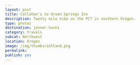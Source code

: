 ```yaml
---
layout: post
title: Callahan's to Green Springs Inn
description: Twenty mile hike on the PCT in southern Oregon.
type: photos
destination: jenner-hanni
category: travels
subcat: Northwest
location: Oregon
image: /img/thumbs/ashland.png
permalink: 
publish: yes
---
```


<p><a href="https://jenner.smugmug.com/photos/i-SDj8m6D/0/M/i-SDj8m6D-M.png">
<img src="https://jenner.smugmug.com/photos/i-SDj8m6D/0/M/i-SDj8m6D-M.png" alt=""></a></p>

<p><a href="https://jenner.smugmug.com/photos/i-DKGD9C3/0/M/i-DKGD9C3-M.png">
<img src="https://jenner.smugmug.com/photos/i-DKGD9C3/0/M/i-DKGD9C3-M.png" alt=""></a></p>

<p><a href="https://jenner.smugmug.com/photos/i-PZ7DjgT/0/M/i-PZ7DjgT-M.png">
<img src="https://jenner.smugmug.com/photos/i-PZ7DjgT/0/M/i-PZ7DjgT-M.png" alt=""></a></p>

<p><a href="https://jenner.smugmug.com/photos/i-jk7jb5s/0/M/i-jk7jb5s-M.png">
<img src="https://jenner.smugmug.com/photos/i-jk7jb5s/0/M/i-jk7jb5s-M.png" alt=""></a></p>

<p><a href="https://jenner.smugmug.com/photos/i-HTzZtzV/0/M/i-HTzZtzV-M.png">
<img src="https://jenner.smugmug.com/photos/i-HTzZtzV/0/M/i-HTzZtzV-M.png" alt=""></a></p>

<p><a href="https://jenner.smugmug.com/photos/i-zhHPPPb/0/M/i-zhHPPPb-M.png">
<img src="https://jenner.smugmug.com/photos/i-zhHPPPb/0/M/i-zhHPPPb-M.png" alt=""></a></p>

<p><a href="https://jenner.smugmug.com/photos/i-NBWjCwM/0/M/i-NBWjCwM-M.png">
<img src="https://jenner.smugmug.com/photos/i-NBWjCwM/0/M/i-NBWjCwM-M.png" alt=""></a></p>

<p><a href="https://jenner.smugmug.com/photos/i-HL2scxS/0/M/i-HL2scxS-M.png">
<img src="https://jenner.smugmug.com/photos/i-HL2scxS/0/M/i-HL2scxS-M.png" alt=""></a></p>

<p><a href="https://jenner.smugmug.com/photos/i-dTJTn65/0/M/i-dTJTn65-M.png">
<img src="https://jenner.smugmug.com/photos/i-dTJTn65/0/M/i-dTJTn65-M.png" alt=""></a></p>

<p><a href="https://jenner.smugmug.com/photos/i-HsGXwSL/0/M/i-HsGXwSL-M.png">
<img src="https://jenner.smugmug.com/photos/i-HsGXwSL/0/M/i-HsGXwSL-M.png" alt=""></a></p>

<p><a href="https://jenner.smugmug.com/photos/i-GDwL4pr/0/M/i-GDwL4pr-M.png">
<img src="https://jenner.smugmug.com/photos/i-GDwL4pr/0/M/i-GDwL4pr-M.png" alt=""></a></p>

<p><a href="https://jenner.smugmug.com/photos/i-WTNh8PP/0/M/i-WTNh8PP-M.png">
<img src="https://jenner.smugmug.com/photos/i-WTNh8PP/0/M/i-WTNh8PP-M.png" alt=""></a></p>

<p><a href="https://jenner.smugmug.com/photos/i-Lj3tZSn/0/M/i-Lj3tZSn-M.png">
<img src="https://jenner.smugmug.com/photos/i-Lj3tZSn/0/M/i-Lj3tZSn-M.png" alt=""></a></p>


